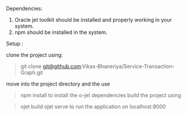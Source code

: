 
Dependencies:
1. Oracle jet toolkit should be installed and properly working in your system.
2. npm should be installed in the system.


Setup :

clone the project using:

> git clone git@github.com:Vikas-Bhaneriya/Service-Transaction-Graph.git

move into the project directory and the use 

> npm install 
to install the o-jet dependencies
build the project using 

> ojet build
> ojet serve 
to run the application on localhost:8000

